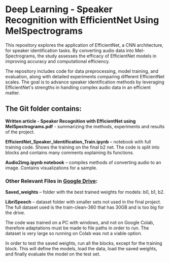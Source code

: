 # Deep Learning - Speaker Recognition with EfficientNet Using MelSpectrograms
This repository explores the application of EfficientNet, a CNN architecture, for speaker identification tasks.
By converting audio data into Mel-Spectrograms, the study assesses the efficacy of EfficientNet models in improving accuracy and computational efficiency.

The repository includes code for data preprocessing, model training, and evaluation, along with detailed experiments comparing different EfficientNet scales.
The goal is to advance speaker identification methods by leveraging EfficientNet's strengths in handling complex audio data in an efficient matter.

## The Git folder contains:

**Written article - Speaker Recognition with EfficientNet using MelSpectrograms.pdf** - summarizing the methods, experiments and results of the project.

**EfficientNet_Speaker_Identification_Train.ipynb** – notebook with full training code. Shows
the training on the final b2 net. The code is split into blocks and contains many comments explaining
its functions.

**Audio2img.ipynb notebook** – compiles methods of converting audio to an image.
Contains visualizations for a sample.

### Other Relevant Files in [Google Drive](https://drive.google.com/drive/folders/1rCVFzIBS2zz7XPMqs6PcmatyaN0wL4qF?usp=drive_link):

**Saved_weights** – folder with the best trained weights for models: b0, b1, b2.

**LibriSpeech** – dataset folder with smaller sets not used in the final project. The full dataset used is
the train-clean-360 that has 30GB and is too big for the drive.

The code was trained on a PC with windows, and not on Google Colab, therefore adaptations must be
made to file paths in order to run. The dataset is very large so running on Colab was not a viable
option.

In order to test the saved weights, run all the blocks, except for the training block. This will define the
models, load the data, load the saved weights, and finally evaluate the model on the test set. 
